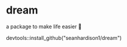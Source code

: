 # dream

a package to make life easier :crystal_ball:

devtools::install_github("seanhardison1/dream")

